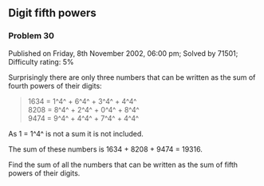 Digit fifth powers
------------------

### Problem 30

Published on Friday, 8th November 2002, 06:00 pm; Solved by 71501;
Difficulty rating: 5%

Surprisingly there are only three numbers that can be written as the sum
of fourth powers of their digits:

> 1634 = 1^4^ + 6^4^ + 3^4^ + 4^4^\
>  8208 = 8^4^ + 2^4^ + 0^4^ + 8^4^\
>  9474 = 9^4^ + 4^4^ + 7^4^ + 4^4^

As 1 = 1^4^ is not a sum it is not included.

The sum of these numbers is 1634 + 8208 + 9474 = 19316.

Find the sum of all the numbers that can be written as the sum of fifth
powers of their digits.
